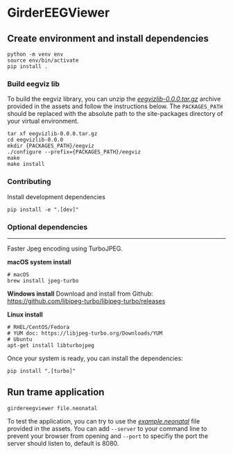 # GirderEEGViewer

## Create environment and install dependencies
```
python -m venv env
source env/bin/activate
pip install .
```

### Build eegviz lib
To build the eegviz library, you can unzip the [_eegvizlib-0.0.0.tar.gz_](https://github.com/KitwareMedical/GirderEEGViewer/releases/download/untagged-ad480b7a640cc0981ff5/eegvizlib-0.0.0.tar.gz) archive provided in the assets and follow the instructions below. The ```PACKAGES_PATH``` should be replaced with the absolute path to the site-packages directory of your virtual environment.
```
tar xf eegvizlib-0.0.0.tar.gz
cd eegvizlib-0.0.0
mkdir {PACKAGES_PATH}/eegviz
./configure --prefix={PACKAGES_PATH}/eegviz
make
make install
```

### Contributing
Install development dependencies
```
pip install -e ".[dev]"
```

### Optional dependencies
-----------------------------------------------------------

Faster Jpeg encoding using TurboJPEG.

**macOS system install**
```
# macOS
brew install jpeg-turbo
```

**Windows install**
Download and install from Github: https://github.com/libjpeg-turbo/libjpeg-turbo/releases

**Linux install**
```
# RHEL/CentOS/Fedora
# YUM doc: https://libjpeg-turbo.org/Downloads/YUM
# Ubuntu
apt-get install libturbojpeg
```

Once your system is ready, you can install the dependencies:
```
pip install ".[turbo]"
```

## Run trame application
```
girdereegviewer file.neonatal
```
To test the application, you can try to use the [_example.neonatal_](https://github.com/KitwareMedical/GirderEEGViewer/releases/download/untagged-ad480b7a640cc0981ff5/example.neonatal) file provided in the assets.
You can add ```--server``` to your command line to prevent your browser from opening and ```--port``` to specifiy the port the server should listen to, default is 8080.